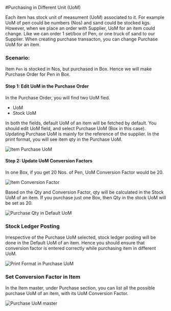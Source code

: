 <!-- add-breadcrumbs -->
#Purchasing in Different Unit (UoM)

Each item has stock unit of measument (UoM) associated to it. For example UoM of pen could be numbers (Nos) and sand could be stocked kgs. However, when we place an order with Supplier, UoM for an item could change. Like we can order 1 set/box of Pen, or one truck of sand to our Supplier. When creating purchase transacton, you can change Purchase UoM for an item.

### Scenario:

Item `Pen` is stocked in Nos, but purchased in Box. Hence we will make Purchase Order for Pen in Box.

#### Step 1: Edit UoM in the Purchase Order

In the Purchase Order, you will find two UoM fied.

- UoM
- Stock UoM

In both the fields, default UoM of an item will be fetched by default. You should edit UoM field, and select Purchase UoM (Box in this case). Updating Purchase UoM is mainly for the reference of the supplier. In the print format, you will see item qty in the Purchase UoM.

<img alt="Item Purchase UoM" class="screenshot" src="{{docs_base_url}}/v13/assets/img/articles/editing-uom-in-po.gif">

#### Step 2: Update UoM Conversion Factors

In one Box, if you get 20 Nos. of Pen, UoM Conversion Factor would be 20.

<img alt="Item Conversion Factor" class="screenshot" src="{{docs_base_url}}/v13/assets/img/articles/po-conversion-factor.png">

Based on the Qty and Conversion Factor, qty will be calculated in the Stock UoM of an item. If you purchase just one Box, then Qty in the stock UoM will be set as 20.

<img alt="Purchase Qty in Default UoM" class="screenshot" src="{{docs_base_url}}/v13/assets/img/articles/po-qty-in-stock-uom.png">

### Stock Ledger Posting

Irrespective of the Purchase UoM selected, stock ledger posting will be done in the Default UoM of an item. Hence you should ensure that conversion factor is entered correctly while purchasing item in different UoM.

<img alt="Print Format in Purchase UoM" class="screenshot" src="{{docs_base_url}}/v13/assets/img/articles/po-stock-uom-ledger.png">

### Set Conversion Factor in Item

In the Item master, under Purchase section, you can list all the possible purchase UoM of an item, with its UoM Conversion Factor.

<img alt="Purchase UoM master" class="screenshot" src="{{docs_base_url}}/v13/assets/img/articles/item-purchase-uom-conversion.png">

<!-- markdown -->